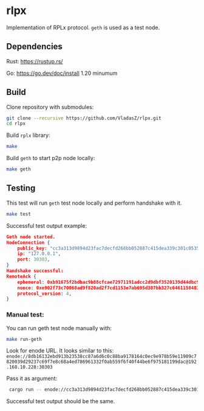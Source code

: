 # rlpx

Implementation of RPLx protocol. `geth` is used as a test node.

## Dependencies

Rust: https://rustup.rs/

Go: https://go.dev/doc/install 1.20 minumum

## Build

Clone repository with submodules:

```bash
git clone --recursive https://github.com/VladasZ/rlpx.git
cd rlpx
```

Build `rplx` library:
```bash
make
```

Build `geth` to start p2p node locally:
```bash
make geth
```

## Testing

This test will run `geth` test node locally and perform handshake with it.

```bash
make test
```

Successful test output example:
```json lines
Geth node started.
NodeConnection {
    public_key: "cc3a313d9894d23fac7decfd268bb052887c415dea339c301c053548ac30243be32d78898c2055f2a2a934638396f6a5906e732da67ab4116a8b13f0c85cc63e",
    ip: "127.0.0.1",
    port: 30303,
}
Handshake successful:
RemoteAck {
    ephemeral: 0xb91675f2bdbac9b88cfcae72971191adcc2d9dbf3520139d44dbc9a7f7fc04a448a4e35da9639be155e0fee8537b6c6d82af643b3d7476895a305324cd96eb66,
    nonce: 0xe902f73c70068ad9f820ad2f7cd1153e7ab695d387bb327c646115848388e9a5,
    protocol_version: 4,
}
```

### Manual test:

You can run geth test node manually with:
```bash
make run-geth
```

Look for enode URL. It looks similar to this:
`enode://8db16132ebd913b23538cc87a6d6c0c88ba9178164c0ec9e978b59e11909c7820039d29237c69f7e8c68a4ed786961332f0ab559f6f40f44be6f975181199dac@192.168.10.228:30303`

Pass it as argument:

```bash
 cargo run -- enode://cc3a313d9894d23fac7decfd268bb052887c415dea339c301c053548ac30243be32d78898c2055f2a2a934638396f6a5906e732da67ab4116a8b13f0c85cc63e@127.0.0.1:30303
```

Successful test output should be the same.
